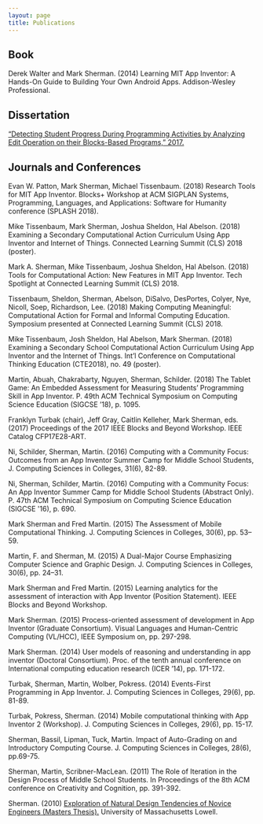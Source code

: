 ```yaml
---
layout: page
title: Publications
---
```

## Book
Derek Walter and Mark Sherman. (2014) Learning MIT App Inventor: A Hands-On Guide to Building Your Own Android Apps. Addison-Wesley Professional.

## Dissertation
[“Detecting Student Progress During Programming Activities by Analyzing Edit Operation on their Blocks-Based Programs,” 2017.](https://github.com/marksherman/umlthesis/releases/download/1/sherman-phd.pdf)

## Journals and Conferences
Evan W. Patton, Mark Sherman, Michael Tissenbaum. (2018) Research Tools for MIT App Inventor. Blocks+ Workshop at ACM SIGPLAN Systems, Programming, Languages, and Applications: Software for Humanity conference (SPLASH 2018). 

Mike Tissenbaum, Mark Sherman, Joshua Sheldon, Hal Abelson. (2018) Examining a Secondary Computational Action Curriculum Using App Inventor and Internet of Things. Connected Learning Summit (CLS) 2018 (poster).

Mark A. Sherman, Mike Tissenbaum, Joshua Sheldon, Hal Abelson. (2018) Tools for Computational Action: New Features in MIT App Inventor. Tech Spotlight at Connected Learning Summit (CLS) 2018.

Tissenbaum, Sheldon, Sherman, Abelson, DiSalvo, DesPortes, Colyer, Nye, Nicoll, Soep, Richardson, Lee. (2018) Making Computing Meaningful: Computational Action for Formal and Informal Computing Education. Symposium presented at Connected Learning Summit (CLS) 2018.

Mike Tissenbaum, Josh Sheldon, Hal Abelson, Mark Sherman. (2018) Examining a Secondary School Computational Action Curriculum Using App Inventor and the Internet of Things. Int’l Conference on Computational Thinking Education (CTE2018), no. 49 (poster).

Martin, Abuah, Chakrabarty, Nguyen, Sherman, Schilder. (2018) The Tablet Game: An Embedded Assessment for Measuring Students’ Programming Skill in App Inventor. P. 49th ACM Technical Symposium on Computing Science Education (SIGCSE ’18), p. 1095.

Franklyn Turbak (chair), Jeff Gray, Caitlin Kelleher, Mark Sherman, eds. (2017) Proceedings of the 2017 IEEE Blocks and Beyond Workshop. IEEE Catalog CFP17E28-ART.

Ni, Schilder, Sherman, Martin. (2016) Computing with a Community Focus: Outcomes from an App Inventor Summer Camp for Middle School Students, J. Computing Sciences in Colleges, 31(6), 82-89.

Ni, Sherman, Schilder, Martin. (2016) Computing with a Community Focus: An App Inventor Summer Camp for Middle School Students (Abstract Only). P. 47th ACM Technical Symposium on Computing Science Education (SIGCSE '16), p. 690.

Mark Sherman and Fred Martin. (2015) The Assessment of Mobile Computational Thinking. J. Computing Sciences in Colleges, 30(6), pp. 53–59.

Martin, F. and Sherman, M. (2015) A Dual-Major Course Emphasizing Computer Science and Graphic Design. J. Computing Sciences in Colleges, 30(6), pp. 24–31.

Mark Sherman and Fred Martin. (2015) Learning analytics for the assessment of interaction with App Inventor (Position Statement). IEEE Blocks and Beyond Workshop.

Mark Sherman. (2015) Process-oriented assessment of development in App Inventor (Graduate Consortium). Visual Languages and Human-Centric Computing (VL/HCC), IEEE Symposium on, pp. 297-298.

Mark Sherman. (2014) User models of reasoning and understanding in app inventor (Doctoral Consortium). Proc. of the tenth annual conference on International computing education research (ICER ’14), pp. 171-172. 

Turbak, Sherman, Martin, Wolber, Pokress. (2014) Events-First Programming in App Inventor. J. Computing Sciences in Colleges, 29(6), pp. 81-89.

Turbak, Pokress, Sherman. (2014) Mobile computational thinking with App Inventor 2 (Workshop). J. Computing Sciences in Colleges, 29(6), pp. 15-17. 

Sherman, Bassil, Lipman, Tuck, Martin. Impact of Auto-Grading on and Introductory Computing Course. J. Computing Sciences in Colleges, 28(6), pp.69-75.

Sherman, Martin, Scribner-MacLean. (2011) The Role of Iteration in the Design Process of Middle School Students. In Proceedings of the 8th ACM conference on Creativity and Cognition, pp. 391-392.

Sherman. (2010) [Exploration of Natural Design Tendencies of Novice Engineers (Masters Thesis).](https://github.com/marksherman/msthesis/releases/download/4.1/msherman-ms-r4_1.pdf) University of Massachusetts Lowell.
